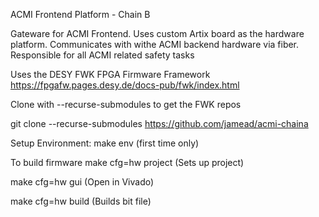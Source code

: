 ACMI Frontend Platform - Chain B

Gateware for ACMI Frontend.  Uses custom Artix board as the hardware platform.   Communicates with withe ACMI backend hardware via fiber.  Responsible for all ACMI related safety tasks 

Uses the DESY FWK FPGA Firmware Framework https://fpgafw.pages.desy.de/docs-pub/fwk/index.html

Clone with --recurse-submodules to get the FWK repos

git clone --recurse-submodules https://github.com/jamead/acmi-chaina

Setup Environment: make env (first time only)

To build firmware make cfg=hw project (Sets up project)

make cfg=hw gui (Open in Vivado)

make cfg=hw build (Builds bit file)



